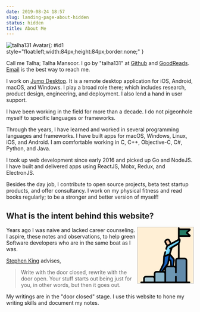 ```yaml
---
date: 2019-08-24 18:57
slug: landing-page-about-hidden
status: hidden
title: About Me
---
```


![talha131 Avatar]({static}/images/my-social-profile-avatar.png){: #id1 style="float:left;width:84px;height:84px;border:none;" }

Call me Talha; Talha Mansoor. I go by "talha131" at [Github](https://github.com/talha131/) and [GoodReads](https://goodreads.com/talha131). [Email](mailto:talha131@gmail.com) is the best way to reach me.

I work on [Jump Desktop](http://jumpdesktop.com/). It is a remote desktop application for iOS, Android, macOS, and Windows. I play a broad role there; which includes research, product design, engineering, and deployment. I also lend a hand in user support.

I have been working in the field for more than a decade. I do not pigeonhole myself to specific languages or frameworks.

Through the years, I have learned and worked in several programming languages and frameworks. I have built apps for macOS, Windows, Linux, iOS, and Android. I am comfortable working in C, C++, Objective-C, C#, Python, and Java.

I took up web development since early 2016 and picked up Go and NodeJS. I have built and delivered apps using ReactJS, Mobx, Redux, and ElectronJS.

Besides the day job, I contribute to open source projects, beta test startup products, and offer consultancy. I work on my physical fitness and read books regularly; to be a stronger and better version of myself!

## What is the intent behind this website?

<svg viewBox="-26 0 512 512.001" width="150px" height="150px" style="float:right;background-color:papayawhip;margin-left:4px;border:1px solid #BABABA;" xmlns="http://www.w3.org/2000/svg"><path d="m130.496094 504.496094h-97.472656v-34.382813c0-10.003906 8.109374-18.113281 18.113281-18.113281h61.246093c10.003907 0 18.113282 8.109375 18.113282 18.113281zm0 0" fill="#a7c7d3"/><path d="m227.972656 504.496094h-97.476562v-79.347656c0-10.003907 8.109375-18.113282 18.113281-18.113282h61.25c10.003906 0 18.113281 8.109375 18.113281 18.113282zm0 0" fill="#89b4c9"/><path d="m325.449219 504.496094h-97.476563v-127.652344c0-10.003906 8.109375-18.113281 18.113282-18.113281h61.25c10 0 18.113281 8.109375 18.113281 18.113281zm0 0" fill="#6c96b3"/><path d="m422.921875 504.496094h-97.472656v-200.921875c0-10.003907 8.109375-18.113281 18.113281-18.113281h61.246094c10.003906 0 18.113281 8.109374 18.113281 18.113281zm0 0" fill="#618aaa"/><path d="m351.90625 80.230469h98.042969c3.035156 0 4.457031-3.761719 2.175781-5.769531l-25.46875-22.421876c-1.488281-1.3125-1.488281-3.632812 0-4.945312l25.46875-22.425781c2.28125-2.007813.859375-5.765625-2.175781-5.765625h-98.042969zm0 0" fill="#227a63"/><path d="m359.714844 108.929688-106.207032 57.675781c-9.476562 5.144531-12.066406 14.191406-15.375 25.84375l-21.121093 74.683593 51.757812-21.207031 20.089844-60.726562 53.449219-32.472657c14.933594-9.074218 22.039062-26.949218 17.40625-43.796874zm0 0" fill="#83d9ff"/><path d="m359.714844 108.929688-12.253906 6.652343c-2.066407 10.546875-8.4375 20.070313-18.074219 25.925781l-48.699219 29.585938c-3.066406 1.863281-5.367188 4.757812-6.496094 8.164062l-6.953125 21.023438c-7.230469 21.851562-23.648437 39.449219-44.945312 48.175781l-5.28125 18.679688 51.757812-21.210938 20.089844-60.722656 53.449219-32.472656c14.933594-9.078125 22.039062-26.953125 17.40625-43.800781zm0 0" fill="#5fc9ed"/><path d="m268.769531 245.925781 30.589844 36.144531c5.066406 6.710938 9.476563 11.429688 8.5625 18.8125l-7.15625 57.816407h-18.664063l-4.878906-49.707031c-.296875-3.003907-2.203125-5.613282-4.976562-6.808594l-55.234375-35.046875zm0 0" fill="#1560bd"/><path d="m217.011719 267.136719-2.984375 54.800781c-.191406 4.542969.445312 7.617188-1.332032 10.996094l-35.222656 74.101562h19.800782l52.957031-70.34375c3.097656-3.605468 3.453125-8.496094 4.496093-13l14.042969-77.765625zm0 0" fill="#1560bd"/><path d="m264.972656 120.757812 8.6875 16.953126c4.082032 7.96875.929688 17.738281-7.039062 21.820312l-6.714844 3.4375c-7.96875 4.082031-17.734375.929688-21.816406-7.039062l-8.6875-16.953126c-4.082032-7.96875-.929688-17.738281 7.039062-21.820312l6.714844-3.4375c7.96875-4.082031 17.734375-.929688 21.816406 7.039062zm0 0" fill="#fecbaa"/><path d="m457.085938 68.828125-21.878907-19.265625 21.878907-19.261719c3.402343-3 4.566406-7.675781 2.96875-11.917969-1.605469-4.246093-5.570313-6.988281-10.105469-6.988281h-90.539063v-3.890625c0-4.144531-3.359375-7.503906-7.503906-7.503906s-7.503906 3.359375-7.503906 7.503906v101.203125l-61.628906 33.464844c-.339844-2.710937-1.152344-5.375-2.4375-7.882813l-8.683594-16.953124c-5.960938-11.640626-20.28125-16.253907-31.914063-10.296876l-6.714843 3.4375c-5.640626 2.890626-9.816407 7.796876-11.761719 13.828126-1.945313 6.027343-1.425781 12.453124 1.464843 18.089843l8.683594 16.957031c2.027344 3.957032 5.023438 7.089844 8.546875 9.285157-4.609375 6.207031-6.796875 13.839843-9.046875 21.769531l-1.617187 5.726562c-1.128907 3.988282 1.191406 8.136719 5.179687 9.261719.679688.195313 1.367188.285157 2.042969.285157 3.273437 0 6.28125-2.15625 7.21875-5.464844l1.617187-5.714844c3.289063-11.597656 5.308594-17.808594 11.738282-21.300781l11.527344-6.261719 1.421874-.726562c.472657-.242188.914063-.515626 1.363282-.785157l82.15625-44.613281c-.519532 10.269531-6.046875 19.972656-15.148438 25.5l-53.425781 32.460938c-.0625.035156-.125.070312-.183594.109374l-16.628906 10.101563c-3.539063 2.152344-4.667969 6.769531-2.515625 10.3125 2.027344 3.339844 6.246094 4.527344 9.6875 2.851563l-12.617188 38.140624-9.222656 3.78125-25.078125 10.277344 7.226563-25.546875c1.125-3.988281-1.191406-8.136719-5.179688-9.265625-3.992187-1.132812-8.136718 1.191406-9.265625 5.179688l-11.417969 40.378906c-.148437.519531-.246093 1.089844-.269531 1.632812l-2.988281 54.890626c-.089844 2.09375.355469 6.050781-.613281 8.09375l-33.1875 69.820312h-24.117188c-14.128906 0-25.621093 11.492188-25.621093 25.617188v21.660156c-3.234376-1.480469-6.824219-2.308594-10.609376-2.308594h-61.246093c-14.125 0-25.617188 11.488281-25.617188 25.617188v26.875h-18.015625c-4.144531 0-7.503906 3.359374-7.503906 7.503906 0 4.144531 3.359375 7.503906 7.503906 7.503906h442.4375c4.144532 0 7.503906-3.359375 7.503906-7.503906 0-4.144532-3.359374-7.503906-7.503906-7.503906h-19.515625v-193.417969c0-14.125-11.492187-25.617188-25.617187-25.617188h-45.398438v-130.910156c8.320313-11.277344 11.402344-26.058594 7.539063-40.105469-.605469-2.207031-2.1875-4.019531-4.296875-4.914062-1.035156-.441406-2.144532-.636719-3.242188-.59375v-13.699219h90.535156c4.539063 0 8.503907-2.742187 10.105469-6.984375 1.601563-4.242188.4375-8.921875-2.964843-11.921875zm-221.539063 60.085937c.714844-2.214843 2.246094-4.019531 4.316406-5.078124l6.714844-3.4375c1.265625-.648438 2.617187-.957032 3.953125-.957032 3.164062 0 6.222656 1.730469 7.761719 4.734375l8.6875 16.957031c2.027343 3.960938.714843 8.761719-2.890625 11.1875l-2.445313 1.324219-5.160156 2.644531c-4.269531 2.1875-9.527344.492188-11.714844-3.78125l-8.6875-16.953124c-1.058593-2.070313-1.25-4.429688-.535156-6.640626zm-15.078125 272.925782c-2.550781-1.164063-5.324219-1.925782-8.238281-2.195313l8.238281-10.941406zm35.628906-60.464844c3.609375-4.324219 4.605469-9.375 5.410156-13.445312.203126-.96875 3.90625-21.195313 3.90625-21.195313s3.503907 2.183594 3.871094 2.339844c.253906.113281.433594.363281.460938.65625l4.082031 41.496093h-25.148437zm44.375-41.417969-6.335937 51.234375h-5.230469l-4.222656-42.929687c-.539063-5.5-3.90625-10.300781-8.839844-12.6875l-7.546875-4.785157 5.027344-27.863281s21.179687 25.160157 21.671875 25.800781c4.382812 5.699219 5.882812 7.980469 5.476562 11.230469zm-81.054687 36.316407c1.515625-4.5625 2.21875-9.207032 2.101562-13.929688l2.726563-50.0625 34.707031-14.222656-6.308594 34.945312c-.019531.09375-.039062.191406-.050781.285156l-5.21875 28.894532c-.679688 2.992187-1.273438 7.53125-3.140625 9.996094l-50.707031 67.351562h-4.179688zm-178.890625 133.839843c0-5.847656 4.757812-10.605469 10.609375-10.605469h61.246093c5.851563 0 10.613282 4.757813 10.613282 10.605469v26.878907h-82.46875zm97.472656 0v-44.964843c0-5.851563 4.761719-10.609376 10.613281-10.609376h61.246094c5.851563 0 10.609375 4.757813 10.609375 10.609376v71.84375h-82.464844v-26.878907zm277.417969-166.539062v193.417969h-82.464844v-44.992188c0-4.144531-3.359375-7.503906-7.503906-7.503906-4.148438 0-7.507813 3.359375-7.507813 7.503906v44.992188h-82.464844v-120.152344c0-5.847656 4.757813-10.605469 10.609376-10.605469h61.246093c5.851563 0 10.609375 4.757813 10.609375 10.605469v37.617187c0 4.144531 3.359375 7.503907 7.503906 7.503907 4.148438 0 7.503907-3.359376 7.503907-7.503907v-110.882812c0-5.851563 4.761719-10.609375 10.613281-10.609375h8.265625c.023437 0 .050781.003906.078125.003906.023438 0 .050781-.003906.074219-.003906h52.824219c5.851562 0 10.613281 4.761718 10.613281 10.609375zm-71.855469-25.617188c-14.125 0-25.617188 11.492188-25.617188 25.617188v49.960937c-2.6875-1.226562-5.617187-2.003906-8.699218-2.230468l6.121094-49.5c1.203124-9.648438-3.71875-16.042969-8.476563-22.230469-.503906-.65625-29.671875-35.289063-29.671875-35.289063l17.894531-54.101562 49.289063-29.945313v117.71875zm15.847656-205.234375v-46.316406h79.386719l-17.097656 15.054688c-2.328125 2.050781-3.664063 5.003906-3.664063 8.105468 0 3.101563 1.335938 6.054688 3.664063 8.105469l17.097656 15.054687h-79.386719zm0 0"/></svg>

Years ago I was naive and lacked career counseling. I aspire, these notes and observations, to help green Software developers who are in the same boat as I was.

[Stephen King](https://www.goodreads.com/author/show/3389.Stephen_King) advises,

> Write with the door closed, rewrite with the door open. Your stuff starts out being just for you, in other words, but then it goes out.

My writings are in the "door closed" stage. I use this website to hone my writing skills and document my notes.
